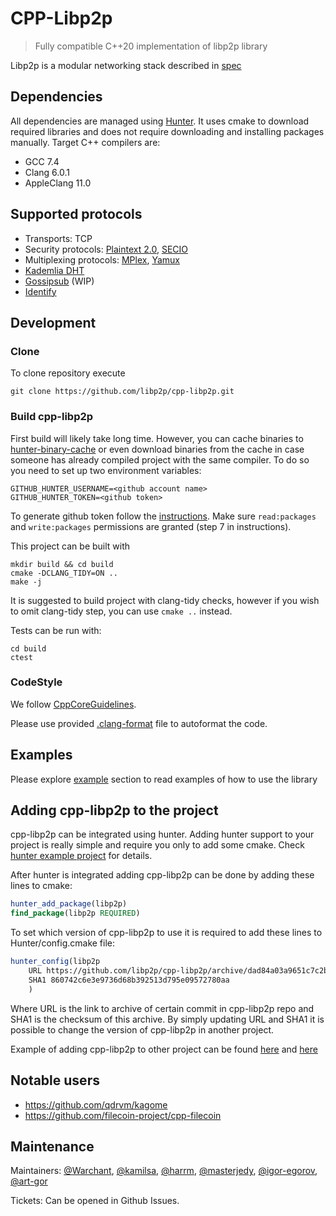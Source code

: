 # CPP-Libp2p  

> Fully compatible C++20 implementation of libp2p library

Libp2p is a modular networking stack described in [spec](https://github.com/libp2p/specs)

## Dependencies

All dependencies are managed using [Hunter](https://github.com/qdrvm/hunter). It uses cmake to download required libraries and does not require downloading and installing packages manually.
Target C++ compilers are:
* GCC 7.4
* Clang 6.0.1
* AppleClang 11.0

## Supported protocols
* Transports: TCP
* Security protocols: [Plaintext 2.0](https://github.com/libp2p/specs/blob/master/plaintext/README.md), [SECIO](https://github.com/libp2p/specs/blob/master/secio/README.md)
* Multiplexing protocols: [MPlex](https://github.com/libp2p/specs/tree/master/mplex), [Yamux](https://github.com/hashicorp/yamux/blob/master/spec.md)
* [Kademlia DHT](https://github.com/libp2p/specs/pull/108)
* [Gossipsub](https://github.com/libp2p/specs/tree/master/pubsub/gossipsub) (WIP)
* [Identify](https://github.com/libp2p/specs/tree/master/identify)

## Development
### Clone

To clone repository execute
```
git clone https://github.com/libp2p/cpp-libp2p.git
```

### Build cpp-libp2p

First build will likely take long time. However, you can cache binaries to [hunter-binary-cache](https://github.com/qdrvm/hunter-binary-cache) or even download binaries from the cache in case someone has already compiled project with the same compiler. To do so you need to set up two environment variables:
```
GITHUB_HUNTER_USERNAME=<github account name>
GITHUB_HUNTER_TOKEN=<github token>
```
To generate github token follow the [instructions](https://help.github.com/en/github/authenticating-to-github/creating-a-personal-access-token-for-the-command-line). Make sure `read:packages` and `write:packages` permissions are granted (step 7 in instructions).

This project can be built with

```
mkdir build && cd build
cmake -DCLANG_TIDY=ON ..
make -j
```

It is suggested to build project with clang-tidy checks, however if you wish to omit clang-tidy step, you can use `cmake ..` instead.

Tests can be run with: 
```
cd build
ctest
```

### CodeStyle

We follow [CppCoreGuidelines](https://github.com/isocpp/CppCoreGuidelines).

Please use provided [.clang-format](.clang-format) file to autoformat the code.

## Examples

Please explore [example](example) section to read examples of how to use the library

## Adding cpp-libp2p to the project

cpp-libp2p can be integrated using hunter. Adding hunter support to your project is really simple and require you only to add some cmake. Check [hunter example project](https://github.com/forexample/hunter-simple/) for details. 

After hunter is integrated adding cpp-libp2p can be done by adding these lines to cmake:
```cmake
hunter_add_package(libp2p)
find_package(libp2p REQUIRED)
``` 
To set which version of cpp-libp2p to use it is required to add these lines to Hunter/config.cmake file:
```cmake
hunter_config(libp2p
    URL https://github.com/libp2p/cpp-libp2p/archive/dad84a03a9651c7c2bb8a8f17d0e5ea67bd10b4f.zip
    SHA1 860742c6e3e9736d68b392513d795e09572780aa
    )
``` 
Where URL is the link to archive of certain commit in cpp-libp2p repo and SHA1 is the checksum of this archive.
By simply updating URL and SHA1 it is possible to change the version of cpp-libp2p in another project. 

Example of adding cpp-libp2p to other project can be found [here](https://github.com/qdrvm/kagome/blob/3edda60f27d378a21fc57cd8bec7f0f519203318/cmake/dependencies.cmake#L59) and [here](https://github.com/qdrvm/kagome/blob/3edda60f27d378a21fc57cd8bec7f0f519203318/cmake/Hunter/config.cmake#L24)

## Notable users

* https://github.com/qdrvm/kagome
* https://github.com/filecoin-project/cpp-filecoin  

## Maintenance

Maintainers: [@Warchant], [@kamilsa], [@harrm], [@masterjedy], [@igor-egorov], [@art-gor]

[@Warchant]: https://github.com/Warchant 
[@kamilsa]: https://github.com/kamilsa 
[@harrm]: https://github.com/harrm 
[@masterjedy]: https://github.com/masterjedy 
[@igor-egorov]: https://github.com/igor-egorov 
[@art-gor]: https://github.com/art-gor 
    
Tickets: Can be opened in Github Issues.
